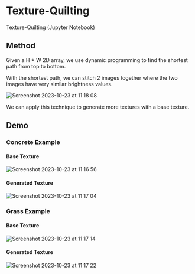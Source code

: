 # Texture-Quilting
Texture-Quilting (Jupyter Notebook)

## Method

Given a H * W 2D array, we use dynamic programming to find the shortest path from top to bottom.

With the shortest path, we can stitch 2 images together where the two images have very similar brightness values.

![Screenshot 2023-10-23 at 11 18 08](https://github.com/shengyuan-lu/Texture-Quilting/assets/70995597/4f9042d6-ba05-4927-aee1-2126bcafa490)

We can apply this technique to generate more textures with a base texture.

## Demo

### Concrete Example

#### Base Texture
![Screenshot 2023-10-23 at 11 16 56](https://github.com/shengyuan-lu/Texture-Quilting/assets/70995597/c46029f2-8989-4020-b2b4-7e38e2489806)


#### Generated Texture
![Screenshot 2023-10-23 at 11 17 04](https://github.com/shengyuan-lu/Texture-Quilting/assets/70995597/8032ea0b-f241-4f66-bbcb-106a81604d0c)


### Grass Example

#### Base Texture
![Screenshot 2023-10-23 at 11 17 14](https://github.com/shengyuan-lu/Texture-Quilting/assets/70995597/ee632f1e-bbae-4df4-9b4a-b5f08b5ce414)


#### Generated Texture
![Screenshot 2023-10-23 at 11 17 22](https://github.com/shengyuan-lu/Texture-Quilting/assets/70995597/d8e695e9-7d2a-4959-b317-4dc3c32eb7dc)

